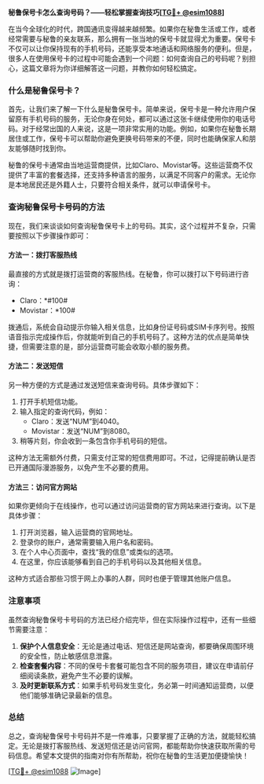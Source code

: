 **秘鲁保号卡怎么查询号码？——轻松掌握查询技巧[[TG💪+ @esim1088](https://t.me/s/esim1088)]**

在当今全球化的时代，跨国通讯变得越来越频繁。如果你在秘鲁生活或工作，或者经常需要与秘鲁的亲友联系，那么拥有一张当地的保号卡就显得尤为重要。保号卡不仅可以让你保持现有的手机号码，还能享受本地通话和网络服务的便利。但是，很多人在使用保号卡的过程中可能会遇到一个问题：如何查询自己的号码呢？别担心，这篇文章将为你详细解答这一问题，并教你如何轻松搞定。

### 什么是秘鲁保号卡？

首先，让我们来了解一下什么是秘鲁保号卡。简单来说，保号卡是一种允许用户保留原有手机号码的服务，无论你身在何处，都可以通过这张卡继续使用你的电话号码。对于经常出国的人来说，这是一项非常实用的功能。例如，如果你在秘鲁长期居住或工作，保号卡可以帮助你避免更换号码带来的不便，同时也能确保家人和朋友能够随时找到你。

秘鲁的保号卡通常由当地运营商提供，比如Claro、Movistar等。这些运营商不仅提供了丰富的套餐选择，还支持多种语言的服务，以满足不同客户的需求。无论你是本地居民还是外籍人士，只要符合相关条件，就可以申请保号卡。

### 查询秘鲁保号卡号码的方法

现在，我们来谈谈如何查询秘鲁保号卡上的号码。其实，这个过程并不复杂，只需要按照以下步骤操作即可：

#### 方法一：拨打客服热线

最直接的方式就是拨打运营商的客服热线。在秘鲁，你可以拨打以下号码进行咨询：

- Claro：*#100#
- Movistar：*100#

拨通后，系统会自动提示你输入相关信息，比如身份证号码或SIM卡序列号。按照语音指示完成操作后，你就能听到自己的手机号码了。这种方法的优点是简单快捷，但需要注意的是，部分运营商可能会收取小额的服务费。

#### 方法二：发送短信

另一种方便的方式是通过发送短信来查询号码。具体步骤如下：

1. 打开手机短信功能。
2. 输入指定的查询代码，例如：
   - Claro：发送“NUM”到4040。
   - Movistar：发送“NUM”到8080。
3. 稍等片刻，你会收到一条包含你手机号码的短信。

这种方法无需额外付费，只需支付正常的短信费用即可。不过，记得提前确认是否已开通国际漫游服务，以免产生不必要的费用。

#### 方法三：访问官方网站

如果你更倾向于在线操作，也可以通过访问运营商的官方网站来进行查询。以下是具体步骤：

1. 打开浏览器，输入运营商的官网地址。
2. 登录你的账户，通常需要输入用户名和密码。
3. 在个人中心页面中，查找“我的信息”或类似的选项。
4. 在这里，你应该能够看到自己的手机号码以及其他相关信息。

这种方式适合那些习惯于网上办事的人群，同时也便于管理其他账户信息。

### 注意事项

虽然查询秘鲁保号卡号码的方法已经介绍完毕，但在实际操作过程中，还有一些细节需要注意：

1. **保护个人信息安全**：无论是通过电话、短信还是网站查询，都要确保周围环境的安全性，防止敏感信息泄露。
2. **检查套餐内容**：不同的保号卡套餐可能包含不同的服务项目，建议在申请前仔细阅读条款，避免产生不必要的误解。
3. **及时更新联系方式**：如果手机号码发生变化，务必第一时间通知运营商，以便他们能够准确记录最新的信息。

### 总结

总之，查询秘鲁保号卡号码并不是一件难事，只要掌握了正确的方法，就能轻松搞定。无论是拨打客服热线、发送短信还是访问官网，都能帮助你快速获取所需的号码信息。希望本文提供的指南对你有所帮助，祝你在秘鲁的生活更加便捷愉快！

[[TG💪+ @esim1088](https://t.me/s/esim1088) ![Image](https://i.postimg.cc/4NQfJmqS/Snipaste-2025-05-13-00-14-12.png)]